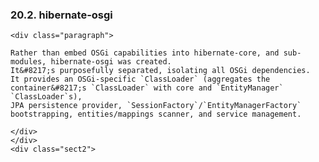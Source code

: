 ### 20.2. hibernate-osgi

    <div class="paragraph">

    Rather than embed OSGi capabilities into hibernate-core, and sub-modules, hibernate-osgi was created.
    It&#8217;s purposefully separated, isolating all OSGi dependencies.
    It provides an OSGi-specific `ClassLoader` (aggregates the container&#8217;s `ClassLoader` with core and `EntityManager` `ClassLoader`s),
    JPA persistence provider, `SessionFactory`/`EntityManagerFactory` bootstrapping, entities/mappings scanner, and service management.

    </div>
    </div>
    <div class="sect2">
